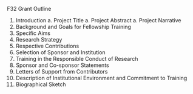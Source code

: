 F32 Grant Outline

1. Introduction
	a. Project Title
	a. Project Abstract
	a. Project Narrative
1. Background and Goals for Fellowship Training
1. Specific Aims
1. Research Strategy
1. Respective Contributions
1. Selection of Sponsor and Institution
1. Training in the Responsible Conduct of Research
1. Sponsor and Co-sponsor Statements
1. Letters of Support from Contributors
1. Description of Institutional Environment and Commitment to Training
1. Biographical Sketch
